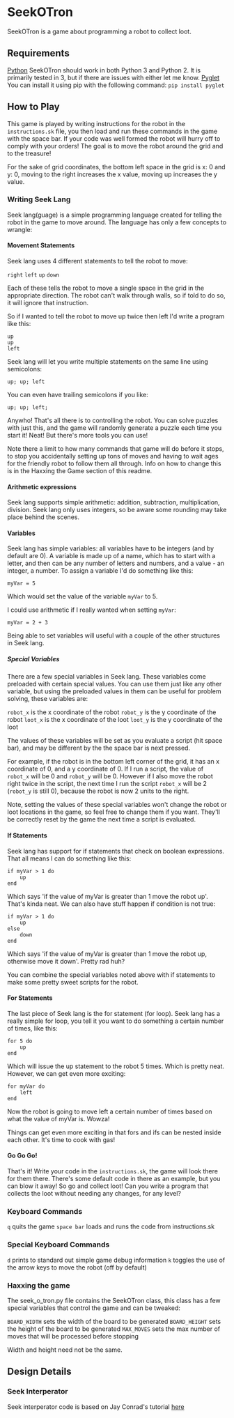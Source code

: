 # SeekOTron

SeekOTron is a game about programming a robot to collect loot.

## Requirements

  [Python](https://www.python.org/)   SeekOTron should work in both Python 3 and Python 2. It is primarily tested in 3, but if there are issues with either let me know.
  [Pyglet](https://bitbucket.org/pyglet/pyglet/wiki/Home)   You can install it using pip with the following command: `pip install pyglet`

## How to Play

This game is played by writing instructions for the robot in the `instructions.sk` file, you then load and run these commands in the game with the space bar. If your code was well formed the robot will hurry off to comply with your orders! The goal is to move the robot around the grid and to the treasure!

For the sake of grid coordinates, the bottom left space in the grid is x: 0 and y: 0, moving to the right increases the x value, moving up increases the y value.

### Writing Seek Lang

Seek lang(guage) is a simple programming language created for telling the robot in the game to move around. The language has only a few concepts to wrangle:

#### Movement Statements

Seek lang uses 4 different statements to tell the robot to move:

  `right`
  `left`
  `up`
  `down`

Each of these tells the robot to move a single space in the grid in the appropriate direction. The robot can't walk through walls, so if told to do so, it will ignore that instruction.

So if I wanted to tell the robot to move up twice then left I'd write a program like this:

```
up
up
left
```

Seek lang will let you write multiple statements on the same line using semicolons:

```
up; up; left
```

You can even have trailing semicolons if you like:

```
up; up; left;
```

Anywho! That's all there is to controlling the robot. You can solve puzzles with just this, and the game will randomly generate a puzzle each time you start it! Neat! But there's more tools you can use!

Note there a limit to how many commands that game will do before it stops, to stop you accidentally setting up tons of moves and having to wait ages for the friendly robot to follow them all through. Info on how to change this is in the Haxxing the Game section of this readme.

#### Arithmetic expressions

Seek lang supports simple arithmetic: addition, subtraction, multiplication, division. Seek lang only uses integers, so be aware some rounding may take place behind the scenes.

#### Variables

Seek lang has simple variables: all variables have to be integers (and by default are 0). A variable is made up of a name, which has to start with a letter, and then can be any number of letters and numbers, and a value -  an integer, a number. To assign a variable I'd do something like this:

```
myVar = 5
```

Which would set the value of the variable `myVar` to 5.

I could use arithmetic if I really wanted when setting `myVar`:

```
myVar = 2 + 3
```

Being able to set variables will useful with a couple of the other structures in Seek lang.

##### Special Variables

There are a few special variables in Seek lang. These variables come preloaded with certain special values. You can use them just like any other variable, but using the preloaded values in them can be useful for problem solving, these variables are:

  `robot_x` is the x coordinate of the robot
  `robot_y` is the y coordinate of the robot
  `loot_x` is the x coordinate of the loot
  `loot_y` is the y coordinate of the loot

The values of these variables will be set as you evaluate a script (hit space bar), and may be different by the the space bar is next pressed.

For example, if the robot is in the bottom left corner of the grid, it has an x coordinate of 0, and a y coordinate of 0. If I run a script, the value of `robot_x` will be 0 and `robot_y` will be 0. However if I also move the robot right twice in the script, the next time I run the script `robot_x` will be 2 (`robot_y` is still 0), because the robot is now 2 units to the right.

Note, setting the values of these special variables won't change the robot or loot locations in the game, so feel free to change them if you want. They'll be correctly reset by the game the next time a script is evaluated.

#### If Statements

Seek lang has support for if statements that check on boolean expressions. That all means I can do something like this:

```
if myVar > 1 do
    up
end
```

Which says 'if the value of myVar is greater than 1 move the robot up'. That's kinda neat. We can also have stuff happen if condition is not true:


```
if myVar > 1 do
    up
else
    down
end
```

Which says 'if the value of myVar is greater than 1 move the robot up, otherwise move it down'. Pretty rad huh?

You can combine the special variables noted above with if statements to make some pretty sweet scripts for the robot.

#### For Statements

The last piece of Seek lang is the for statement (for loop). Seek lang has a really simple for loop, you tell it you want to do something a certain number of times, like this:

```
for 5 do
    up
end
```

Which will issue the up statement to the robot 5 times. Which is pretty neat. However, we can get even more exciting:

```
for myVar do
    left
end
```

Now the robot is going to move left a certain number of times based on what the value of myVar is. Wowza!

Things can get even more exciting in that fors and ifs can be nested inside each other. It's time to cook with gas!

#### Go Go Go!

That's it! Write your code in the `instructions.sk`, the game will look there for them there. There's some default code in there as an example, but you can blow it away! So go and collect loot! Can you write a program that collects the loot without needing any changes, for any level?

### Keyboard Commands

  `q` quits the game
  `space bar` loads and runs the code from instructions.sk

### Special Keyboard Commands

  `d` prints to standard out simple game debug information
  `k` toggles the use of the arrow keys to move the robot (off by default)

### Haxxing the game

The seek_o_tron.py file contains the SeekOTron class, this class has a few special variables that control the game and can be tweaked:

  `BOARD_WIDTH` sets the width of the board to be generated
  `BOARD_HEIGHT` sets the height of the board to be generated
  `MAX_MOVES` sets the max number of moves that will be processed before stopping

Width and height need not be the same.

## Design Details

### Seek Interperator

Seek interperator code is based on Jay Conrad's tutorial [here](http://jayconrod.com/posts/37/a-simple-interpreter-from-scratch-in-python-part-1)
